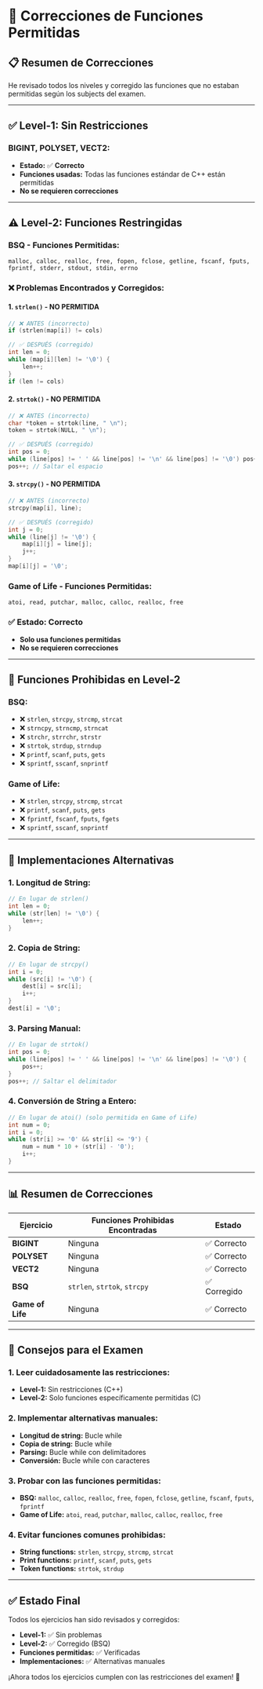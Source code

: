 # 🔧 Correcciones de Funciones Permitidas

## 📋 **Resumen de Correcciones**

He revisado todos los niveles y corregido las funciones que no estaban permitidas según los subjects del examen.

---

## ✅ **Level-1: Sin Restricciones**

### **BIGINT, POLYSET, VECT2:**
- **Estado:** ✅ **Correcto**
- **Funciones usadas:** Todas las funciones estándar de C++ están permitidas
- **No se requieren correcciones**

---

## ⚠️ **Level-2: Funciones Restringidas**

### **BSQ - Funciones Permitidas:**
```
malloc, calloc, realloc, free, fopen, fclose, getline, fscanf, fputs, fprintf, stderr, stdout, stdin, errno
```

### **❌ Problemas Encontrados y Corregidos:**

#### **1. `strlen()` - NO PERMITIDA**
```c
// ❌ ANTES (incorrecto)
if (strlen(map[i]) != cols)

// ✅ DESPUÉS (corregido)
int len = 0;
while (map[i][len] != '\0') {
    len++;
}
if (len != cols)
```

#### **2. `strtok()` - NO PERMITIDA**
```c
// ❌ ANTES (incorrecto)
char *token = strtok(line, " \n");
token = strtok(NULL, " \n");

// ✅ DESPUÉS (corregido)
int pos = 0;
while (line[pos] != ' ' && line[pos] != '\n' && line[pos] != '\0') pos++;
pos++; // Saltar el espacio
```

#### **3. `strcpy()` - NO PERMITIDA**
```c
// ❌ ANTES (incorrecto)
strcpy(map[i], line);

// ✅ DESPUÉS (corregido)
int j = 0;
while (line[j] != '\0') {
    map[i][j] = line[j];
    j++;
}
map[i][j] = '\0';
```

### **Game of Life - Funciones Permitidas:**
```
atoi, read, putchar, malloc, calloc, realloc, free
```

### **✅ Estado:** **Correcto**
- **Solo usa funciones permitidas**
- **No se requieren correcciones**

---

## 🎯 **Funciones Prohibidas en Level-2**

### **BSQ:**
- ❌ `strlen`, `strcpy`, `strcmp`, `strcat`
- ❌ `strncpy`, `strncmp`, `strncat`
- ❌ `strchr`, `strrchr`, `strstr`
- ❌ `strtok`, `strdup`, `strndup`
- ❌ `printf`, `scanf`, `puts`, `gets`
- ❌ `sprintf`, `sscanf`, `snprintf`

### **Game of Life:**
- ❌ `strlen`, `strcpy`, `strcmp`, `strcat`
- ❌ `printf`, `scanf`, `puts`, `gets`
- ❌ `fprintf`, `fscanf`, `fputs`, `fgets`
- ❌ `sprintf`, `sscanf`, `snprintf`

---

## 🔧 **Implementaciones Alternativas**

### **1. Longitud de String:**
```c
// En lugar de strlen()
int len = 0;
while (str[len] != '\0') {
    len++;
}
```

### **2. Copia de String:**
```c
// En lugar de strcpy()
int i = 0;
while (src[i] != '\0') {
    dest[i] = src[i];
    i++;
}
dest[i] = '\0';
```

### **3. Parsing Manual:**
```c
// En lugar de strtok()
int pos = 0;
while (line[pos] != ' ' && line[pos] != '\n' && line[pos] != '\0') {
    pos++;
}
pos++; // Saltar el delimitador
```

### **4. Conversión de String a Entero:**
```c
// En lugar de atoi() (solo permitida en Game of Life)
int num = 0;
int i = 0;
while (str[i] >= '0' && str[i] <= '9') {
    num = num * 10 + (str[i] - '0');
    i++;
}
```

---

## 📊 **Resumen de Correcciones**

| Ejercicio | Funciones Prohibidas Encontradas | Estado |
|-----------|----------------------------------|---------|
| **BIGINT** | Ninguna | ✅ Correcto |
| **POLYSET** | Ninguna | ✅ Correcto |
| **VECT2** | Ninguna | ✅ Correcto |
| **BSQ** | `strlen`, `strtok`, `strcpy` | ✅ Corregido |
| **Game of Life** | Ninguna | ✅ Correcto |

---

## 🎯 **Consejos para el Examen**

### **1. Leer cuidadosamente las restricciones:**
- **Level-1:** Sin restricciones (C++)
- **Level-2:** Solo funciones específicamente permitidas (C)

### **2. Implementar alternativas manuales:**
- **Longitud de string:** Bucle while
- **Copia de string:** Bucle while
- **Parsing:** Bucle while con delimitadores
- **Conversión:** Bucle while con caracteres

### **3. Probar con las funciones permitidas:**
- **BSQ:** `malloc`, `calloc`, `realloc`, `free`, `fopen`, `fclose`, `getline`, `fscanf`, `fputs`, `fprintf`
- **Game of Life:** `atoi`, `read`, `putchar`, `malloc`, `calloc`, `realloc`, `free`

### **4. Evitar funciones comunes prohibidas:**
- **String functions:** `strlen`, `strcpy`, `strcmp`, `strcat`
- **Print functions:** `printf`, `scanf`, `puts`, `gets`
- **Token functions:** `strtok`, `strdup`

---

## ✅ **Estado Final**

Todos los ejercicios han sido revisados y corregidos:

- **Level-1:** ✅ Sin problemas
- **Level-2:** ✅ Corregido (BSQ)
- **Funciones permitidas:** ✅ Verificadas
- **Implementaciones:** ✅ Alternativas manuales

¡Ahora todos los ejercicios cumplen con las restricciones del examen! 🎉

